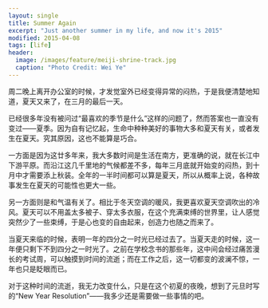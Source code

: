 ```yaml
---
layout: single
title: Summer Again
excerpt: "Just another summer in my life, and now it's 2015"
modified: 2015-04-08
tags: [life]
header:
  image: /images/feature/meiji-shrine-track.jpg
  caption: "Photo Credit: Wei Ye"
---
```


周二晚上离开办公室的时候，才发觉室外已经变得异常的闷热，于是我便清楚地知道，夏天又来了，在三月的最后一天。

已经很多年没有被问过“最喜欢的季节是什么”这样的问题了，然而答案也一直没有变过——夏季。因为自有记忆起，生命中种种美好的事物大多和夏天有关，或者发生在夏天。究其原因，这也不能算是巧合。

一方面是因为这廿多年来，我大多数时间是生活在南方，更准确的说，就在长江中下游平原。而沿江这几千里地的气候都差不多，每年三月底就开始变的闷热，到十月中才需要添上秋装。全年的一半时间都可以算是夏天，所以从概率上说，各种故事发生在夏天的可能性也更大一些。

另一方面则是和气温有关了。相比于冬天空调的暖风，我更喜欢夏天空调吹出的冷风。夏天可以不用盖太多被子、穿太多衣服，在这个充满束缚的世界里，让人感觉突然少了一些束缚，于是心也变的自由起来，创造力也随之而来了。

当夏天来临的时候，表明一年的四分之一时光已经过去了。当夏天走的时候，这一年便只剩下不到四分之一时光了。之前在学校念书的那些年，这中间会经过痛苦漫长的考试周，可以触摸到时间的流逝；而在工作之后，这一切都变的波澜不惊，一年也只是眨眼而已。

对于这种时间的流逝，我无力改变什么，只是在这个初夏的夜晚，想到了元旦时写的“New Year Resolution”——我多少还是需要做一些事情的吧。
